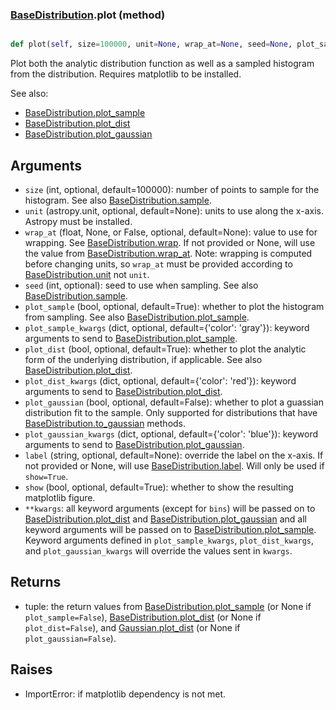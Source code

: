 ### [BaseDistribution](BaseDistribution.md).plot (method)


```py

def plot(self, size=100000, unit=None, wrap_at=None, seed=None, plot_sample=True, plot_sample_kwargs={'color': 'gray'}, plot_dist=True, plot_dist_kwargs={'color': 'red'}, plot_gaussian=False, plot_gaussian_kwargs={'color': 'blue'}, label=None, show=False, **kwargs)

```



Plot both the analytic distribution function as well as a sampled
histogram from the distribution.  Requires matplotlib to be installed.

See also:

* [BaseDistribution.plot_sample](BaseDistribution.plot_sample.md)
* [BaseDistribution.plot_dist](BaseDistribution.plot_dist.md)
* [BaseDistribution.plot_gaussian](BaseDistribution.plot_gaussian.md)

Arguments
-----------
* `size` (int, optional, default=100000): number of points to sample for
    the histogram.  See also [BaseDistribution.sample](BaseDistribution.sample.md).
* `unit` (astropy.unit, optional, default=None): units to use along
    the x-axis.  Astropy must be installed.
* `wrap_at` (float, None, or False, optional, default=None): value to
    use for wrapping.  See [BaseDistribution.wrap](BaseDistribution.wrap.md).  If not provided or None,
    will use the value from [BaseDistribution.wrap_at](BaseDistribution.wrap_at.md).  Note: wrapping is
    computed before changing units, so `wrap_at` must be provided
    according to [BaseDistribution.unit](BaseDistribution.unit.md) not `unit`.
* `seed` (int, optional): seed to use when sampling.  See also
    [BaseDistribution.sample](BaseDistribution.sample.md).
* `plot_sample` (bool, optional, default=True): whether to plot the
    histogram from sampling.  See also [BaseDistribution.plot_sample](BaseDistribution.plot_sample.md).
* `plot_sample_kwargs` (dict, optional, default={'color': 'gray'}):
    keyword arguments to send to [BaseDistribution.plot_sample](BaseDistribution.plot_sample.md).
* `plot_dist` (bool, optional, default=True): whether to plot the
    analytic form of the underlying distribution, if applicable.
    See also [BaseDistribution.plot_dist](BaseDistribution.plot_dist.md).
* `plot_dist_kwargs` (dict, optional, default={'color': 'red'}):
    keyword arguments to send to [BaseDistribution.plot_dist](BaseDistribution.plot_dist.md).
* `plot_gaussian` (bool, optional, default=False): whether to plot
    a guassian distribution fit to the sample.  Only supported for
    distributions that have [BaseDistribution.to_gaussian](BaseDistribution.to_gaussian.md) methods.
* `plot_gaussian_kwargs` (dict, optional, default={'color': 'blue'}):
    keyword arguments to send to [BaseDistribution.plot_gaussian](BaseDistribution.plot_gaussian.md).
* `label` (string, optional, default=None): override the label on the
    x-axis.  If not provided or None, will use [BaseDistribution.label](BaseDistribution.label.md).  Will
    only be used if `show=True`.
* `show` (bool, optional, default=True): whether to show the resulting
    matplotlib figure.
* `**kwargs`: all keyword arguments (except for `bins`) will be passed
    on to [BaseDistribution.plot_dist](BaseDistribution.plot_dist.md) and [BaseDistribution.plot_gaussian](BaseDistribution.plot_gaussian.md) and all
    keyword arguments will be passed on to [BaseDistribution.plot_sample](BaseDistribution.plot_sample.md).
    Keyword arguments defined in `plot_sample_kwargs`,
    `plot_dist_kwargs`, and `plot_gaussian_kwargs`
    will override the values sent in `kwargs`.

Returns
--------
* tuple: the return values from [BaseDistribution.plot_sample](BaseDistribution.plot_sample.md) (or None if
    `plot_sample=False`), [BaseDistribution.plot_dist](BaseDistribution.plot_dist.md) (or None if `plot_dist=False`),
    and [Gaussian.plot_dist](Gaussian.plot_dist.md) (or None if `plot_gaussian=False`).

Raises
--------
* ImportError: if matplotlib dependency is not met.

